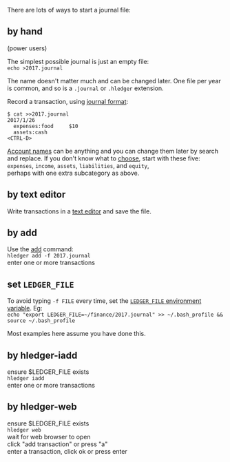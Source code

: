 There are lots of ways to start a journal file:

## by hand

(power users)

The simplest possible journal is just an empty file:\
`echo >2017.journal`

The name doesn't matter much and can be changed later. 
One file per year is common, 
and so is a `.journal` or `.hledger` extension.

Record a transaction, using [journal format](/journal.html):
```shell
$ cat >>2017.journal
2017/1/26
  expenses:food     $10
  assets:cash
<CTRL-D>
```

[Account names](/journal.html#account-names) can be anything 
and you can change them later by search and replace. 
If you don't know what to [choose](http://plaintextaccounting.org/#choosing-accounts), 
start with these five:\
`expenses`, `income`, `assets`, `liabilities`, and `equity`,\
perhaps with one extra subcategory as above.

## by text editor

Write transactions in a [text editor](/journal.html#editor-support) and save the file.

## by add

Use the [add](/hledger.html#add) command:\
`hledger add -f 2017.journal`\
enter one or more transactions

## set `LEDGER_FILE`

To avoid typing `-f FILE` every time, set the 
[`LEDGER_FILE` environment variable](/hledger.html#input-files). Eg:\
`echo "export LEDGER_FILE=~/finance/2017.journal" >> ~/.bash_profile && source ~/.bash_profile`

Most examples here assume you have done this. 

## by hledger-iadd

ensure $LEDGER_FILE exists\
`hledger iadd`\
enter one or more transactions

## by hledger-web

ensure $LEDGER_FILE exists\
`hledger web`\
wait for web browser to open\
click "add transaction" or press "a"\
enter a transaction, click ok or press enter

